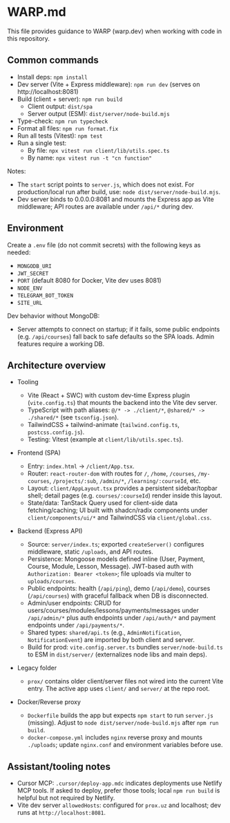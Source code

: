 # WARP.md

This file provides guidance to WARP (warp.dev) when working with code in this repository.

## Common commands
- Install deps: `npm install`
- Dev server (Vite + Express middleware): `npm run dev` (serves on http://localhost:8081)
- Build (client + server): `npm run build`
  - Client output: `dist/spa`
  - Server output (ESM): `dist/server/node-build.mjs`
- Type-check: `npm run typecheck`
- Format all files: `npm run format.fix`
- Run all tests (Vitest): `npm test`
- Run a single test:
  - By file: `npx vitest run client/lib/utils.spec.ts`
  - By name: `npx vitest run -t "cn function"`

Notes:
- The `start` script points to `server.js`, which does not exist. For production/local run after build, use: `node dist/server/node-build.mjs`.
- Dev server binds to 0.0.0.0:8081 and mounts the Express app as Vite middleware; API routes are available under `/api/*` during dev.

## Environment
Create a `.env` file (do not commit secrets) with the following keys as needed:
- `MONGODB_URI`
- `JWT_SECRET`
- `PORT` (default 8080 for Docker, Vite dev uses 8081)
- `NODE_ENV`
- `TELEGRAM_BOT_TOKEN`
- `SITE_URL`

Dev behavior without MongoDB:
- Server attempts to connect on startup; if it fails, some public endpoints (e.g. `/api/courses`) fall back to safe defaults so the SPA loads. Admin features require a working DB.

## Architecture overview
- Tooling
  - Vite (React + SWC) with custom dev-time Express plugin (`vite.config.ts`) that mounts the backend into the Vite dev server.
  - TypeScript with path aliases: `@/* -> ./client/*`, `@shared/* -> ./shared/*` (see `tsconfig.json`).
  - TailwindCSS + tailwind-animate (`tailwind.config.ts`, `postcss.config.js`).
  - Testing: Vitest (example at `client/lib/utils.spec.ts`).

- Frontend (SPA)
  - Entry: `index.html` → `/client/App.tsx`.
  - Router: `react-router-dom` with routes for `/`, `/home`, `/courses`, `/my-courses`, `/projects/:sub`, `/admin/*`, `/learning/:courseId`, etc.
  - Layout: `client/AppLayout.tsx` provides a persistent sidebar/topbar shell; detail pages (e.g. `courses/:courseId`) render inside this layout.
  - State/data: TanStack Query used for client-side data fetching/caching; UI built with shadcn/radix components under `client/components/ui/*` and TailwindCSS via `client/global.css`.

- Backend (Express API)
  - Source: `server/index.ts`; exported `createServer()` configures middleware, static `/uploads`, and API routes.
  - Persistence: Mongoose models defined inline (User, Payment, Course, Module, Lesson, Message). JWT-based auth with `Authorization: Bearer <token>`; file uploads via multer to `uploads/courses`.
  - Public endpoints: health (`/api/ping`), demo (`/api/demo`), courses (`/api/courses`) with graceful fallback when DB is disconnected.
  - Admin/user endpoints: CRUD for users/courses/modules/lessons/payments/messages under `/api/admin/*` plus auth endpoints under `/api/auth/*` and payment endpoints under `/api/payments/*`.
  - Shared types: `shared/api.ts` (e.g., `AdminNotification`, `NotificationEvent`) are imported by both client and server.
  - Build for prod: `vite.config.server.ts` bundles `server/node-build.ts` to ESM in `dist/server/` (externalizes node libs and main deps).

- Legacy folder
  - `prox/` contains older client/server files not wired into the current Vite entry. The active app uses `client/` and `server/` at the repo root.

- Docker/Reverse proxy
  - `Dockerfile` builds the app but expects `npm start` to run `server.js` (missing). Adjust to `node dist/server/node-build.mjs` after `npm run build`.
  - `docker-compose.yml` includes `nginx` reverse proxy and mounts `./uploads`; update `nginx.conf` and environment variables before use.

## Assistant/tooling notes
- Cursor MCP: `.cursor/deploy-app.mdc` indicates deployments use Netlify MCP tools. If asked to deploy, prefer those tools; local `npm run build` is helpful but not required by Netlify.
- Vite dev server `allowedHosts`: configured for `prox.uz` and localhost; dev runs at `http://localhost:8081`.
